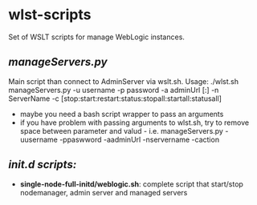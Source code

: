 wlst-scripts
============

Set of WSLT scripts for manage WebLogic instances.

*manageServers.py*
----------------

Main script than connect to AdminServer via wslt.sh.
Usage:
./wlst.sh manageServers.py -u username -p password -a adminUrl [:] -n ServerName -c [stop:start:restart:status:stopall:startall:statusall]

* maybe you need a bash script wrapper to pass an arguments
* if you have problem with passing arguments to wlst.sh, try to remove space between parameter and valud - i.e. manageServers.py -uusername -ppaswword -aadminUrl -nservername -caction

*init.d scripts:*
---------------

* **single-node-full-initd/weblogic.sh**: complete script that start/stop nodemanager, admin server and managed servers
